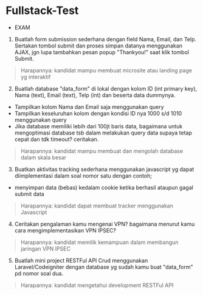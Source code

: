 # Fullstack-Test

- EXAM
1. Buatlah form submission sederhana dengan field Nama, Email, dan Telp. Sertakan tombol submit dan proses simpan datanya menggunakan AJAX, jgn lupa tambahkan pesan popup "Thankyou!" saat klik tombol Submit.
> Harapannya: kandidat mampu membuat microsite atau landing page yg interaktif

2. Buatlah database "data_form" di lokal dengan kolom ID (int primary key), Nama (text), Email (text), Telp (int) dan beserta data dummynya.
- Tampilkan kolom Nama dan Email saja menggunakan query
- Tampilkan keseluruhan kolom dengan kondisi ID nya 1000 s/d 1010 menggunakan query
- Jika database memiliki lebih dari 100jt baris data, bagaimana untuk mengoptimasi database tsb dalam melakukan query data supaya tetap cepat dan tdk timeout? ceritakan.
> Harapannya: kandidat mampu membuat dan mengolah database dalam skala besar

3. Buatkan aktivitas tracking sederhana menggunakan javascript yg dapat diimplementasi dalam soal nomor satu dengan contoh;
- menyimpan data (bebas) kedalam cookie ketika berhasil ataupun gagal submit data
> Harapannya: kandidat dapat membuat tracker menggunakan Javascript

4. Ceritakan pengalaman kamu mengenai VPN? bagaimana menurut kamu cara mengimplementasikan VPN IPSEC?
> Harapannya: kandidat memilik kemampuan dalam membangun jaringan VPN IPSEC

5. Buatlah mini project RESTFul API Crud menggunakan Laravel/Codeigniter dengan database yg sudah kamu buat "data_form" pd nomor soal dua.
> Harapannya: kandidat mengetahui development RESTFul API
